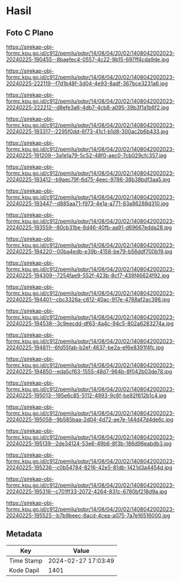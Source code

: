 # Hasil

## Foto C Plano

https://sirekap-obj-formc.kpu.go.id/c912/pemilu/pdpr/14/08/04/20/02/1408042002023-20240225-190455--8baefec4-0557-4c22-9b15-697ff4cda9de.jpg

https://sirekap-obj-formc.kpu.go.id/c912/pemilu/pdpr/14/08/04/20/02/1408042002023-20240225-222119--f7d1b48f-3d04-4e93-8adf-367bce3231a6.jpg

https://sirekap-obj-formc.kpu.go.id/c912/pemilu/pdpr/14/08/04/20/02/1408042002023-20240225-222212--d8efe3a6-4db7-4cb8-a095-39b3f1a1b6f2.jpg

https://sirekap-obj-formc.kpu.go.id/c912/pemilu/pdpr/14/08/04/20/02/1408042002023-20240225-193317--2295f0dd-6f73-41c1-b1d8-300ac2b6b433.jpg

https://sirekap-obj-formc.kpu.go.id/c912/pemilu/pdpr/14/08/04/20/02/1408042002023-20240225-191209--3a1e1a79-5c52-48f0-aec0-7cb029cfc357.jpg

https://sirekap-obj-formc.kpu.go.id/c912/pemilu/pdpr/14/08/04/20/02/1408042002023-20240225-193412--b9aec79f-6d75-4eec-9786-38b38bdf3aa5.jpg

https://sirekap-obj-formc.kpu.go.id/c912/pemilu/pdpr/14/08/04/20/02/1408042002023-20240225-193447--d885aa71-f973-4e1a-a771-83a86288d310.jpg

https://sirekap-obj-formc.kpu.go.id/c912/pemilu/pdpr/14/08/04/20/02/1408042002023-20240225-193559--80cb31be-6d46-40fb-aa91-d69667edda28.jpg

https://sirekap-obj-formc.kpu.go.id/c912/pemilu/pdpr/14/08/04/20/02/1408042002023-20240225-194220--00ba4edb-e39b-4158-be79-b56ddf700b19.jpg

https://sirekap-obj-formc.kpu.go.id/c912/pemilu/pdpr/14/08/04/20/02/1408042002023-20240225-194309--7254fae9-552f-423b-8cf7-439f46624f92.jpg

https://sirekap-obj-formc.kpu.go.id/c912/pemilu/pdpr/14/08/04/20/02/1408042002023-20240225-194401--cbc3326a-c612-40ac-917e-4788af2ac398.jpg

https://sirekap-obj-formc.kpu.go.id/c912/pemilu/pdpr/14/08/04/20/02/1408042002023-20240225-194538--3c9eecdd-df63-4a4c-94c5-802a6283274a.jpg

https://sirekap-obj-formc.kpu.go.id/c912/pemilu/pdpr/14/08/04/20/02/1408042002023-20240225-194811--6fd55fab-b2ef-4637-be2a-ef6e8391f4fc.jpg

https://sirekap-obj-formc.kpu.go.id/c912/pemilu/pdpr/14/08/04/20/02/1408042002023-20240225-194850--eda5cf63-1555-48d7-964b-8f042b03de78.jpg

https://sirekap-obj-formc.kpu.go.id/c912/pemilu/pdpr/14/08/04/20/02/1408042002023-20240225-195013--195e6c85-5112-4993-9c6f-be92f612b1c4.jpg

https://sirekap-obj-formc.kpu.go.id/c912/pemilu/pdpr/14/08/04/20/02/1408042002023-20240225-195058--9b585baa-2d04-4d72-ae7e-144d47d4de6c.jpg

https://sirekap-obj-formc.kpu.go.id/c912/pemilu/pdpr/14/08/04/20/02/1408042002023-20240225-195139--2de34124-53e6-49b6-8f3b-186d96eabdb3.jpg

https://sirekap-obj-formc.kpu.go.id/c912/pemilu/pdpr/14/08/04/20/02/1408042002023-20240225-195236--c0b54784-8216-42e5-81db-1421d3a4454d.jpg

https://sirekap-obj-formc.kpu.go.id/c912/pemilu/pdpr/14/08/04/20/02/1408042002023-20240225-195316--c701ff33-2072-4264-831c-6780bf218d9a.jpg

https://sirekap-obj-formc.kpu.go.id/c912/pemilu/pdpr/14/08/04/20/02/1408042002023-20240225-195525--b7b9beec-8acd-4cea-a075-7a7e16516000.jpg


## Metadata

| Key        | Value               |
| ---------- | ------------------- |
| Time Stamp | 2024-02-27 17:03:49 |
| Kode Dapil | 1401                |



